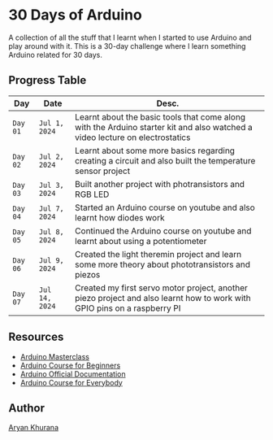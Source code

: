 # 30 Days of Arduino

A collection of all the stuff that I learnt when I started to use Arduino and play around with it. This is a 30-day challenge where I learn something Arduino related for 30 days.

## Progress Table

|Day|Date|Desc.|
|---|---|---|
|`Day 01`|`Jul 1, 2024`|Learnt about the basic tools that come along with the Arduino starter kit and also watched a video lecture on electrostatics|
|`Day 02`|`Jul 2, 2024`|Learnt about some more basics regarding creating a circuit and also built the temperature sensor project|
|`Day 03`|`Jul 3, 2024`|Built another project with photransistors and RGB LED|
|`Day 04`|`Jul 7, 2024`|Started an Arduino course on youtube and also learnt how diodes work|
|`Day 05`|`Jul 8, 2024`|Continued the Arduino course on youtube and learnt about using a potentiometer|
|`Day 06`|`Jul 9, 2024`|Created the light theremin project and learn some more theory about phototransistors and piezos|
|`Day 07`|`Jul 14, 2024`|Created my first servo motor project, another piezo project and also learnt how to work with GPIO pins on a raspberry PI|

## Resources 
- [Arduino Masterclass](https://www.youtube.com/watch?v=BLrHTHUjPuw)
- [Arduino Course for Beginners](https://www.youtube.com/watch?v=zJ-LqeX_fLU&t=14362s)
- [Arduino Official Documentation](https://docs.arduino.cc/?_gl=1*1rzxx66*_gcl_au*MTEzNDU2MjY2Ny4xNzIwMDEwNDk2*FPAU*MTEzNDU2MjY2Ny4xNzIwMDEwNDk2*_ga*MTM4NjYwNjA5NC4xNzIwMDEwNDk0*_ga_NEXN8H46L5*MTcyMDE4OTY0NS4yLjAuMTcyMDE4OTY0NS4wLjAuMTA0MDYxOTg2Ng..*_fplc*dldYY2xqZFh1akxiakdwMnJQdnFkTGNXWDNBc3Y2c3J2Wm9Gb01tMHdlckVteXJRQ1IwbVpuNGtGUyUyRmVtODRjdzYyOUkwWFdjMURaMTJ4ZHNIOEp2cUlJN0RzTzBnM2kyUFNEdXFnS3QwZE84Sno1NXppQkNsbUVaZENERkElM0QlM0Q.)
- [Arduino Course for Everybody](https://www.youtube.com/watch?v=DPqiIzK97K0)


## Author
[Aryan Khurana](https://www.github.com/AryanK1511)
